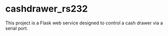 # cashdrawer_rs232
This project is a Flask web service designed to control a cash drawer via a serial port.
